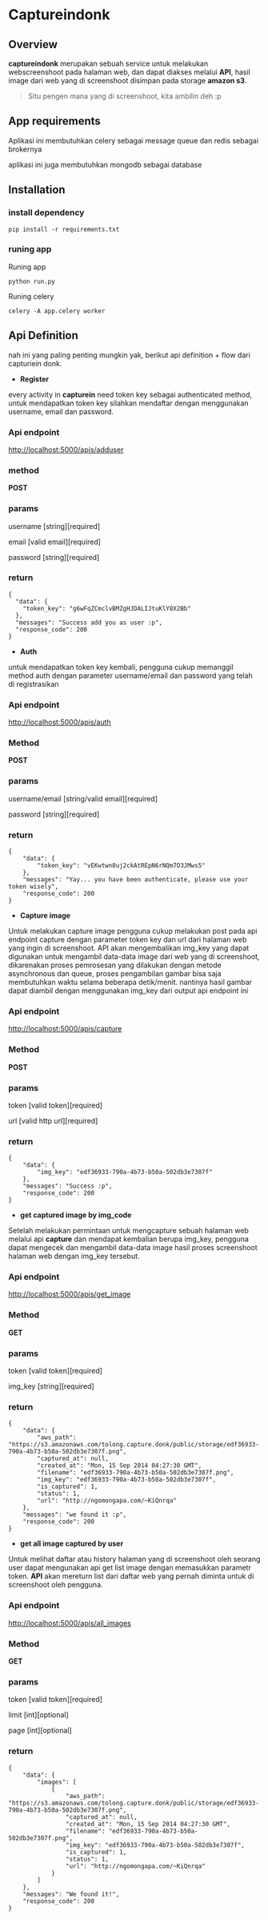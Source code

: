 # Captureindonk

## Overview

**captureindonk** merupakan sebuah service untuk melakukan webscreenshoot pada halaman web, dan dapat diakses melalui **API**, hasil image dari web yang di screenshoot disimpan pada storage **amazon s3**.

> Situ pengen mana yang di screenshoot, kita ambilin deh :p

## App requirements
Aplikasi ini membutuhkan celery sebagai message queue dan redis sebagai brokernya

aplikasi ini juga membutuhkan mongodb sebagai database

## Installation

### install dependency 

```
pip install -r requirements.txt
```

### runing app
Runing app

```
python run.py 
```

Runing celery

```
celery -A app.celery worker
```


## Api Definition
nah ini yang paling penting mungkin yak, berikut api definition + flow dari capturiein donk.

*  **Register**

every activity in **capturein** need token key sebagai authenticated method, untuk mendapatkan token key silahkan mendaftar dengan menggunakan username, email dan password.
### Api endpoint
[http://localhost:5000/apis/adduser](http://localhost:5000/apis/adduser)

### method
**POST**

### params
username 	[string][required]

email		[valid email][required]

password	[string][required]

### return
```
{
  "data": {
    "token_key": "g6wFqZCmclvBMZgHJDALIJtuKlY8X2Bb"
  }, 
  "messages": "Success add you as user :p", 
  "response_code": 200
}
```

* **Auth**

untuk mendapatkan token key kembali, pengguna cukup memanggil method auth dengan parameter username/email dan password yang telah di registrasikan 

### Api endpoint
[http://localhost:5000/apis/auth](http://localhost:5000/apis/auth)

### Method
**POST**

### params
username/email 	[string/valid email][required]

password	[string][required]

### return
```
{
    "data": {
        "token_key": "vEKwtwn8uj2ckAtREpN6rNQm7O3JMws5"
    },
    "messages": "Yay... you have been authenticate, please use your token wisely",
    "response_code": 200
}
```

*  **Capture image**

Untuk melakukan capture image pengguna cukup melakukan post pada api endpoint capture dengan parameter token key dan url dari halaman web yang ingin di screenshoot. API akan mengembalikan img_key yang dapat digunakan untuk mengambil data-data image dari web yang di screenshoot, dikarenakan proses pemrosesan yang dilakukan dengan metode asynchronous dan queue, proses pengambilan gambar bisa saja membutuhkan waktu selama beberapa detik/menit. nantinya hasil gambar dapat diambil dengan menggunakan img_key dari output api endpoint ini

### Api endpoint
[http://localhost:5000/apis/capture](http://localhost:5000/apis/capture)

### Method
**POST**

### params
token 		[valid token][required]

url			[valid http url][required]

### return
```
{
    "data": {
        "img_key": "edf36933-790a-4b73-b50a-502db3e7307f"
    },
    "messages": "Success :p",
    "response_code": 200
}
```

* **get captured image by img_code**

Setelah melakukan permintaan untuk mengcapture sebuah halaman web melalui api **capture** dan mendapat kembalian berupa img_key, pengguna dapat mengecek dan mengambil data-data image hasil proses screenshoot halaman web dengan img_key tersebut.

### Api endpoint
[http://localhost:5000/apis/get_image](http://localhost:5000/apis/get_image)

### Method
**GET**

### params
token 		[valid token][required]

img_key			[string][required]

### return
```
{
    "data": {
        "aws_path": "https://s3.amazonaws.com/tolong.capture.donk/public/storage/edf36933-790a-4b73-b50a-502db3e7307f.png",
        "captured_at": null,
        "created_at": "Mon, 15 Sep 2014 04:27:30 GMT",
        "filename": "edf36933-790a-4b73-b50a-502db3e7307f.png",
        "img_key": "edf36933-790a-4b73-b50a-502db3e7307f",
        "is_captured": 1,
        "status": 1,
        "url": "http://ngomongapa.com/~KiQnrqa"
    },
    "messages": "we found it :p",
    "response_code": 200
}
```

* **get all image captured by user**

Untuk melihat daftar atau history halaman yang di screenshoot oleh seorang user dapat mengunakan api get list image dengan memasukkan parametr token. **API** akan mereturn list dari daftar web yang pernah diminta untuk di screenshoot oleh pengguna.

### Api endpoint
[http://localhost:5000/apis/all_images](http://localhost:5000/apis/all_images)

### Method
**GET**

### params
token 		[valid token][required]

limit		[int][optional]

page		[int][optional]

### return
```
{
    "data": {
        "images": [
            {
                "aws_path": "https://s3.amazonaws.com/tolong.capture.donk/public/storage/edf36933-790a-4b73-b50a-502db3e7307f.png",
                "captured_at": null,
                "created_at": "Mon, 15 Sep 2014 04:27:30 GMT",
                "filename": "edf36933-790a-4b73-b50a-502db3e7307f.png",
                "img_key": "edf36933-790a-4b73-b50a-502db3e7307f",
                "is_captured": 1,
                "status": 1,
                "url": "http://ngomongapa.com/~KiQnrqa"
            }
        ]
    },
    "messages": "We found it!",
    "response_code": 200
}
```